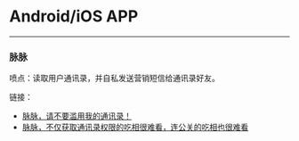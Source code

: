 # Android/iOS APP
---

### 脉脉

喷点：读取用户通讯录，并自私发送营销短信给通讯录好友。

链接：

 - [脉脉，请不要滥用我的通讯录！](https://zhuanlan.zhihu.com/p/23357984)
 - [脉脉，不仅获取通讯录权限的吃相很难看，连公关的吃相也很难看](https://zhuanlan.zhihu.com/p/27152301)
